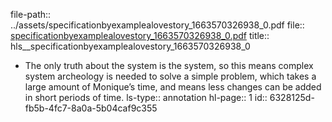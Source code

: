 file-path:: ../assets/specificationbyexamplealovestory_1663570326938_0.pdf
file:: [specificationbyexamplealovestory_1663570326938_0.pdf](../assets/specificationbyexamplealovestory_1663570326938_0.pdf)
title:: hls__specificationbyexamplealovestory_1663570326938_0

- The only truth about the system is the system, so this means complex system archeology is needed to solve a simple problem, which takes a large amount of Monique’s time, and means less changes can be added in short periods of time.
  ls-type:: annotation
  hl-page:: 1
  id:: 6328125d-fb5b-4fc7-8a0a-5b04caf9c355